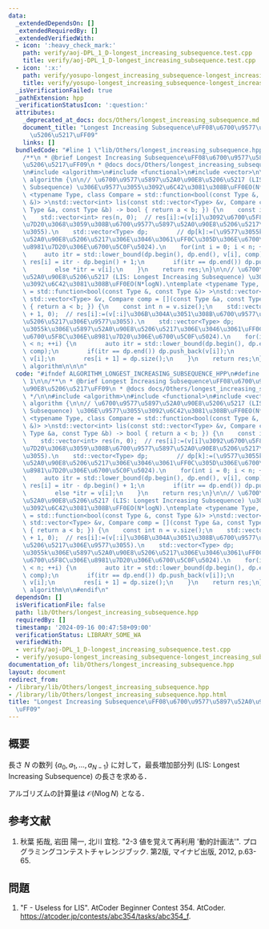 ```yaml
---
data:
  _extendedDependsOn: []
  _extendedRequiredBy: []
  _extendedVerifiedWith:
  - icon: ':heavy_check_mark:'
    path: verify/aoj-DPL_1_D-longest_increasing_subsequence.test.cpp
    title: verify/aoj-DPL_1_D-longest_increasing_subsequence.test.cpp
  - icon: ':x:'
    path: verify/yosupo-longest_increasing_subsequence-longest_increasing_subsequence.test.cpp
    title: verify/yosupo-longest_increasing_subsequence-longest_increasing_subsequence.test.cpp
  _isVerificationFailed: true
  _pathExtension: hpp
  _verificationStatusIcon: ':question:'
  attributes:
    _deprecated_at_docs: docs/Others/longest_increasing_subsequence.md
    document_title: "Longest Increasing Subsequence\uFF08\u6700\u9577\u5897\u52A0\u90E8\
      \u5206\u5217\uFF09"
    links: []
  bundledCode: "#line 1 \"lib/Others/longest_increasing_subsequence.hpp\"\n\n\n\n\
    /**\n * @brief Longest Increasing Subsequence\uFF08\u6700\u9577\u5897\u52A0\u90E8\
    \u5206\u5217\uFF09\n * @docs docs/Others/longest_increasing_subsequence.md\n */\n\
    \n#include <algorithm>\n#include <functional>\n#include <vector>\n\nnamespace\
    \ algorithm {\n\n// \u6700\u9577\u5897\u52A0\u90E8\u5206\u5217 (LIS: Longest Increasing\
    \ Subsequence) \u306E\u9577\u3055\u3092\u6C42\u3081\u308B\uFF0EO(N*logN).\ntemplate\
    \ <typename Type, class Compare = std::function<bool(const Type &, const Type\
    \ &)> >\nstd::vector<int> lis(const std::vector<Type> &v, Compare comp = [](const\
    \ Type &a, const Type &b) -> bool { return a < b; }) {\n    const int n = v.size();\n\
    \    std::vector<int> res(n, 0);  // res[i]:=(v[i]\u3092\u6700\u5F8C\u306E\u8981\
    \u7D20\u3068\u3059\u308B\u6700\u9577\u5897\u52A0\u90E8\u5206\u5217\u306E\u9577\
    \u3055).\n    std::vector<Type> dp;        // dp[k]:=(\u9577\u3055k\u306E\u5897\
    \u52A0\u90E8\u5206\u5217\u306E\u3046\u3061\uFF0C\u305D\u306E\u6700\u5F8C\u306E\
    \u8981\u7D20\u306E\u6700\u5C0F\u5024).\n    for(int i = 0; i < n; ++i) {\n   \
    \     auto itr = std::lower_bound(dp.begin(), dp.end(), v[i], comp);\n       \
    \ res[i] = itr - dp.begin() + 1;\n        if(itr == dp.end()) dp.push_back(v[i]);\n\
    \        else *itr = v[i];\n    }\n    return res;\n}\n\n// \u6700\u9577\u5897\
    \u52A0\u90E8\u5206\u5217 (LIS: Longest Increasing Subsequence) \u306E\u9577\u3055\
    \u3092\u6C42\u3081\u308B\uFF0EO(N*logN).\ntemplate <typename Type, class Compare\
    \ = std::function<bool(const Type &, const Type &)> >\nstd::vector<int> lis2(const\
    \ std::vector<Type> &v, Compare comp = [](const Type &a, const Type &b) -> bool\
    \ { return a < b; }) {\n    const int n = v.size();\n    std::vector<int> res(n\
    \ + 1, 0);  // res[i]:=(v[:i]\u306B\u304A\u3051\u308B\u6700\u9577\u5897\u52A0\u90E8\
    \u5206\u5217\u306E\u9577\u3055).\n    std::vector<Type> dp;            // dp[k]:=(\u9577\
    \u3055k\u306E\u5897\u52A0\u90E8\u5206\u5217\u306E\u3046\u3061\uFF0C\u305D\u306E\
    \u6700\u5F8C\u306E\u8981\u7D20\u306E\u6700\u5C0F\u5024).\n    for(int i = 0; i\
    \ < n; ++i) {\n        auto itr = std::lower_bound(dp.begin(), dp.end(), v[i],\
    \ comp);\n        if(itr == dp.end()) dp.push_back(v[i]);\n        else *itr =\
    \ v[i];\n        res[i + 1] = dp.size();\n    }\n    return res;\n}\n\n}  // namespace\
    \ algorithm\n\n\n"
  code: "#ifndef ALGORITHM_LONGEST_INCREASING_SUBSEQUENCE_HPP\n#define ALGORITHM_LONGEST_INCREASING_SUBSEQUENCE_HPP\
    \ 1\n\n/**\n * @brief Longest Increasing Subsequence\uFF08\u6700\u9577\u5897\u52A0\
    \u90E8\u5206\u5217\uFF09\n * @docs docs/Others/longest_increasing_subsequence.md\n\
    \ */\n\n#include <algorithm>\n#include <functional>\n#include <vector>\n\nnamespace\
    \ algorithm {\n\n// \u6700\u9577\u5897\u52A0\u90E8\u5206\u5217 (LIS: Longest Increasing\
    \ Subsequence) \u306E\u9577\u3055\u3092\u6C42\u3081\u308B\uFF0EO(N*logN).\ntemplate\
    \ <typename Type, class Compare = std::function<bool(const Type &, const Type\
    \ &)> >\nstd::vector<int> lis(const std::vector<Type> &v, Compare comp = [](const\
    \ Type &a, const Type &b) -> bool { return a < b; }) {\n    const int n = v.size();\n\
    \    std::vector<int> res(n, 0);  // res[i]:=(v[i]\u3092\u6700\u5F8C\u306E\u8981\
    \u7D20\u3068\u3059\u308B\u6700\u9577\u5897\u52A0\u90E8\u5206\u5217\u306E\u9577\
    \u3055).\n    std::vector<Type> dp;        // dp[k]:=(\u9577\u3055k\u306E\u5897\
    \u52A0\u90E8\u5206\u5217\u306E\u3046\u3061\uFF0C\u305D\u306E\u6700\u5F8C\u306E\
    \u8981\u7D20\u306E\u6700\u5C0F\u5024).\n    for(int i = 0; i < n; ++i) {\n   \
    \     auto itr = std::lower_bound(dp.begin(), dp.end(), v[i], comp);\n       \
    \ res[i] = itr - dp.begin() + 1;\n        if(itr == dp.end()) dp.push_back(v[i]);\n\
    \        else *itr = v[i];\n    }\n    return res;\n}\n\n// \u6700\u9577\u5897\
    \u52A0\u90E8\u5206\u5217 (LIS: Longest Increasing Subsequence) \u306E\u9577\u3055\
    \u3092\u6C42\u3081\u308B\uFF0EO(N*logN).\ntemplate <typename Type, class Compare\
    \ = std::function<bool(const Type &, const Type &)> >\nstd::vector<int> lis2(const\
    \ std::vector<Type> &v, Compare comp = [](const Type &a, const Type &b) -> bool\
    \ { return a < b; }) {\n    const int n = v.size();\n    std::vector<int> res(n\
    \ + 1, 0);  // res[i]:=(v[:i]\u306B\u304A\u3051\u308B\u6700\u9577\u5897\u52A0\u90E8\
    \u5206\u5217\u306E\u9577\u3055).\n    std::vector<Type> dp;            // dp[k]:=(\u9577\
    \u3055k\u306E\u5897\u52A0\u90E8\u5206\u5217\u306E\u3046\u3061\uFF0C\u305D\u306E\
    \u6700\u5F8C\u306E\u8981\u7D20\u306E\u6700\u5C0F\u5024).\n    for(int i = 0; i\
    \ < n; ++i) {\n        auto itr = std::lower_bound(dp.begin(), dp.end(), v[i],\
    \ comp);\n        if(itr == dp.end()) dp.push_back(v[i]);\n        else *itr =\
    \ v[i];\n        res[i + 1] = dp.size();\n    }\n    return res;\n}\n\n}  // namespace\
    \ algorithm\n\n#endif\n"
  dependsOn: []
  isVerificationFile: false
  path: lib/Others/longest_increasing_subsequence.hpp
  requiredBy: []
  timestamp: '2024-09-16 00:47:58+09:00'
  verificationStatus: LIBRARY_SOME_WA
  verifiedWith:
  - verify/aoj-DPL_1_D-longest_increasing_subsequence.test.cpp
  - verify/yosupo-longest_increasing_subsequence-longest_increasing_subsequence.test.cpp
documentation_of: lib/Others/longest_increasing_subsequence.hpp
layout: document
redirect_from:
- /library/lib/Others/longest_increasing_subsequence.hpp
- /library/lib/Others/longest_increasing_subsequence.hpp.html
title: "Longest Increasing Subsequence\uFF08\u6700\u9577\u5897\u52A0\u90E8\u5206\u5217\
  \uFF09"
---
```

## 概要

長さ $N$ の数列 $\lbrace a_0, a_1, \ldots, a_{N-1} \rbrace$ に対して，最長増加部分列 (LIS: Longest Increasing Subsequence) の長さを求める．

アルゴリズムの計算量は $\mathcal{O}(N \log N)$ となる．


## 参考文献

1. 秋葉 拓哉, 岩田 陽一, 北川 宜稔. "2-3 値を覚えて再利用 '動的計画法'". プログラミングコンテストチャレンジブック. 第2版, マイナビ出版, 2012, p.63-65.


## 問題

1. "F - Useless for LIS". AtCoder Beginner Contest 354. AtCoder. <https://atcoder.jp/contests/abc354/tasks/abc354_f>.

